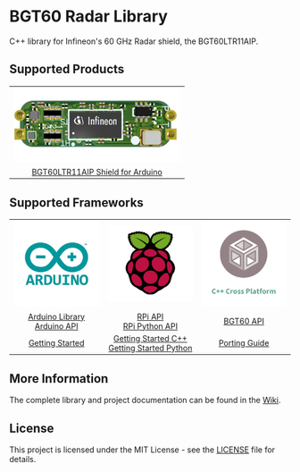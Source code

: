# BGT60 Radar Library

<!-- ![arduino build]() -->

C++ library for Infineon's 60 GHz Radar shield, the BGT60LTR11AIP.

## Supported Products

<table>
    <tr>
        <td><img src="docs/img/bgt60-without-background.png" width=300></td>
    </tr>
    <tr>
        <td style="text-align: center"><a href="https://github.com/Infineon/radar-bgt60/wiki/Hardware-Platforms#section">BGT60LTR11AIP Shield for Arduino</a></td>
    </tr>
</table>

## Supported Frameworks

<table>
    <tr>
        <td><img src="docs/img/arduino-logo.png" width=200></td>
        <td><img src="docs/img/rpi-logo.png" width=200></td>
        <td><img src="docs/img/cross-platform.png" width=200></td>
    </tr>
    <tr>
        <td style="text-align: center"><a href="https://github.com/Infineon/arduino-radar-bgt60">Arduino Library</a><br><a href="https://github.com/Infineon/radar-bgt60/wiki/Arduino-API">Arduino API</a></td>
        <td style="text-align: center"><a href="https://github.com/Infineon/radar-bgt60/wiki/RPi-API">RPi API</a><br><a href="https://github.com/Infineon/radar-bgt60/wiki/Py-API">RPi Python API</a></td>
        <td style="text-align: center"><a href="https://github.com/Infineon/radar-bgt60/wiki/BGT60-API">BGT60 API</a></td>
    </tr>
    <tr>
        <td style="text-align: center"><a href="https://github.com/Infineon/radar-bgt60/wiki/Ino-Getting-Started">Getting Started</a></td>
        <td style="text-align: center"><a href="https://github.com/Infineon/radar-bgt60/wiki/RPi-Getting-Started">Getting Started C++</a><br><a href="https://github.com/Infineon/radar-bgt60/wiki/py-Getting-Started">Getting Started Python</a></td>
        <td style="text-align: center"><a href="https://github.com/Infineon/radar-bgt60/wiki/Porting-Guide">Porting Guide</a></td>
    </tr>
</table> <!-- TODO: Add all the missing links -->

## More Information

The complete library and project documentation can be found in the [Wiki](https://github.com/Infineon/radar-bgt60/wiki).

## License

This project is licensed under the MIT License - see the [LICENSE](LICENSE) file for details.
